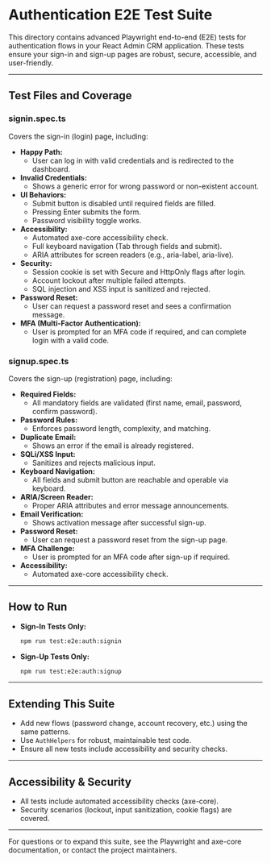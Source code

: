 # Authentication E2E Test Suite

This directory contains advanced Playwright end-to-end (E2E) tests for authentication flows in your React Admin CRM application. These tests ensure your sign-in and sign-up pages are robust, secure, accessible, and user-friendly.

---

## Test Files and Coverage

### **signin.spec.ts**
Covers the sign-in (login) page, including:

- **Happy Path:**
  - User can log in with valid credentials and is redirected to the dashboard.
- **Invalid Credentials:**
  - Shows a generic error for wrong password or non-existent account.
- **UI Behaviors:**
  - Submit button is disabled until required fields are filled.
  - Pressing Enter submits the form.
  - Password visibility toggle works.
- **Accessibility:**
  - Automated axe-core accessibility check.
  - Full keyboard navigation (Tab through fields and submit).
  - ARIA attributes for screen readers (e.g., aria-label, aria-live).
- **Security:**
  - Session cookie is set with Secure and HttpOnly flags after login.
  - Account lockout after multiple failed attempts.
  - SQL injection and XSS input is sanitized and rejected.
- **Password Reset:**
  - User can request a password reset and sees a confirmation message.
- **MFA (Multi-Factor Authentication):**
  - User is prompted for an MFA code if required, and can complete login with a valid code.

### **signup.spec.ts**
Covers the sign-up (registration) page, including:

- **Required Fields:**
  - All mandatory fields are validated (first name, email, password, confirm password).
- **Password Rules:**
  - Enforces password length, complexity, and matching.
- **Duplicate Email:**
  - Shows an error if the email is already registered.
- **SQLi/XSS Input:**
  - Sanitizes and rejects malicious input.
- **Keyboard Navigation:**
  - All fields and submit button are reachable and operable via keyboard.
- **ARIA/Screen Reader:**
  - Proper ARIA attributes and error message announcements.
- **Email Verification:**
  - Shows activation message after successful sign-up.
- **Password Reset:**
  - User can request a password reset from the sign-up page.
- **MFA Challenge:**
  - User is prompted for an MFA code after sign-up if required.
- **Accessibility:**
  - Automated axe-core accessibility check.

---

## How to Run

- **Sign-In Tests Only:**
  ```sh
  npm run test:e2e:auth:signin
  ```
- **Sign-Up Tests Only:**
  ```sh
  npm run test:e2e:auth:signup
  ```

---

## Extending This Suite
- Add new flows (password change, account recovery, etc.) using the same patterns.
- Use `AuthHelpers` for robust, maintainable test code.
- Ensure all new tests include accessibility and security checks.

---

## Accessibility & Security
- All tests include automated accessibility checks (axe-core).
- Security scenarios (lockout, input sanitization, cookie flags) are covered.

---

For questions or to expand this suite, see the Playwright and axe-core documentation, or contact the project maintainers. 